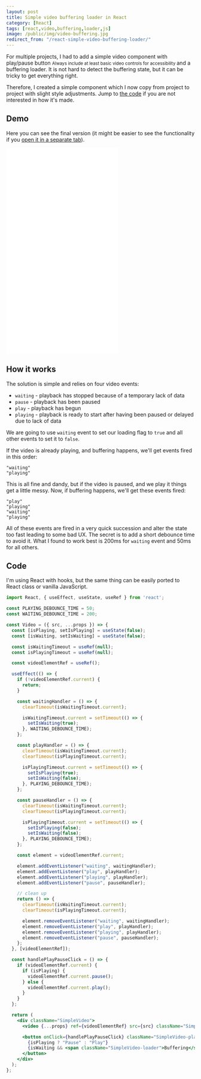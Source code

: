 ```yaml
---
layout: post
title: Simple video buffering loader in React
category: [React]
tags: [react,video,buffering,loader,js]
image: /public/img/video-buffering.jpg
redirect_from: "/react-simple-video-buffering-loader/"
---
```


For multiple projects, I had to add a simple video component with
<label class="SideNote-trigger">play/pause button</label>
<small class="SideNote">
Always include at least basic video controls for accessibility
</small>
and a buffering loader. It is not hard to detect the buffering state, but it can be tricky to get everything right.

Therefore, I created a simple component which I now copy from project to project with slight style adjustments. Jump to [the code](#code) if you are not interested in how it's made.

<!--more-->

## Demo

Here you can see the final version (it might be easier to see the functionality if you <a href="https://codepen.io/stanko/pen/WNxwreJ" target="_blank">open it in a separate tab</a>).

<iframe
height='550px'
scrolling='no'
src='//codepen.io/stanko/embed/preview/WNxwreJ/?height=450&theme-id=light&default-tab=result' frameborder='no'
allowtransparency='true'
allowfullscreen='true'>
See the Pen <a href='http://codepen.io/stanko/pen/WNxwreJ/'>React - Simple video buffering loader</a> by Stanko (<a href='http://codepen.io/stanko'>@stanko</a>) on <a href='http://codepen.io'>CodePen</a>.
</iframe>

## How it works

The solution is simple and relies on four video events:

* `waiting` - playback has stopped because of a temporary lack of data
* `pause` - playback has been paused
* `play` - playback has begun
* `playing` - playback is ready to start after having been paused or delayed due to lack of data

We are going to use `waiting` event to set our loading flag to `true` and all other events to set it to `false`.

If the video is already playing, and buffering happens, we'll get events fired in this order:
```
"waiting"
"playing"
```

This is all fine and dandy, but if the video is paused, and we play it things get a little messy.
Now, if buffering happens, we'll get these events fired:
```
"play"
"playing"
"waiting"
"playing"
```

All of these events are fired in a very quick succession and alter the state too fast leading to some bad UX. The secret is to add a short debounce time to avoid it. What I found to work best is 200ms for `waiting` event and 50ms for all others.

## Code

I'm using React with hooks, but the same thing can be easily ported to React class or vanilla JavaScript.

```jsx
import React, { useEffect, useState, useRef } from 'react';

const PLAYING_DEBOUNCE_TIME = 50;
const WAITING_DEBOUNCE_TIME = 200;

const Video = ({ src, ...props }) => {
  const [isPlaying, setIsPlaying] = useState(false);
  const [isWaiting, setIsWaiting] = useState(false);

  const isWaitingTimeout = useRef(null);
  const isPlayingTimeout = useRef(null);

  const videoElementRef = useRef();

  useEffect(() => {
    if (!videoElementRef.current) {
      return;
    }

    const waitingHandler = () => {
      clearTimeout(isWaitingTimeout.current);

      isWaitingTimeout.current = setTimeout(() => {
        setIsWaiting(true);
      }, WAITING_DEBOUNCE_TIME);
    };

    const playHandler = () => {
      clearTimeout(isWaitingTimeout.current);
      clearTimeout(isPlayingTimeout.current);

      isPlayingTimeout.current = setTimeout(() => {
        setIsPlaying(true);
        setIsWaiting(false);
      }, PLAYING_DEBOUNCE_TIME);
    };

    const pauseHandler = () => {
      clearTimeout(isWaitingTimeout.current);
      clearTimeout(isPlayingTimeout.current);

      isPlayingTimeout.current = setTimeout(() => {
        setIsPlaying(false);
        setIsWaiting(false);
      }, PLAYING_DEBOUNCE_TIME);
    };

    const element = videoElementRef.current;

    element.addEventListener("waiting", waitingHandler);
    element.addEventListener("play", playHandler);
    element.addEventListener("playing", playHandler);
    element.addEventListener("pause", pauseHandler);

    // clean up
    return () => {
      clearTimeout(isWaitingTimeout.current);
      clearTimeout(isPlayingTimeout.current);

      element.removeEventListener("waiting", waitingHandler);
      element.removeEventListener("play", playHandler);
      element.removeEventListener("playing", playHandler);
      element.removeEventListener("pause", pauseHandler);
    };
  }, [videoElementRef]);

  const handlePlayPauseClick = () => {
    if (videoElementRef.current) {
      if (isPlaying) {
        videoElementRef.current.pause();
      } else {
        videoElementRef.current.play();
      }
    }
  };

  return (
    <div className="SimpleVideo">
      <video {...props} ref={videoElementRef} src={src} className="SimpleVideo-video" />

      <button onClick={handlePlayPauseClick} className="SimpleVideo-playPause">
        {isPlaying ? "Pause" : "Play"}
        {isWaiting && <span className="SimpleVideo-loader">Buffering</span>}
      </button>
    </div>
  );
};
```
